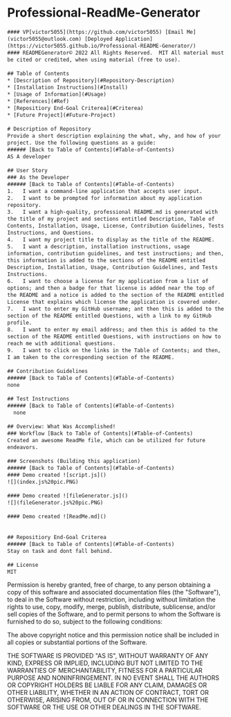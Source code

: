 # Professional-ReadMe-Generator

    #### VP[victor5055](https://github.com/victor5055) [Email Me](victor5055@outlook.com) [Deployed Application](https://victor5055.github.io/Professional-README-Generator/)
    #### READMEGenerator© 2022 All Rights Reserved.  MIT All material must be cited or credited, when using material (free to use).

    ## Table of Contents
    * [Description of Repository](#Repository-Description)
    * [Installation Instructions](#Install)
    * [Usage of Information](#Usage)
    * [References](#Ref)
    * [Repositiory End-Goal Criterea](#Criterea)
    * [Future Project](#Future-Project)
    
    # Description of Repository
    Provide a short description explaining the what, why, and how of your project. Use the following questions as a guide:
    ###### [Back to Table of Contents](#Table-of-Contents)
    AS A developer
    
    ## User Story
    ### As the Developer
    ###### [Back to Table of Contents](#Table-of-Contents)
    1.   I want a command-line application that accepts user input.
    2.   I want to be prompted for information about my application repository.
    3.   I want a high-quality, professional README.md is generated with the title of my project and sections entitled Description, Table of Contents, Installation, Usage, License, Contribution Guidelines, Tests Instructions, and Questions.
    4.   I want my project title to display as the title of the README.
    5.   I want a description, installation instructions, usage information, contribution guidelines, and test instructions; and then, this information is added to the sections of the README entitled Description, Installation, Usage, Contribution Guidelines, and Tests Instructions.
    6.   I want to choose a license for my application from a list of options; and then a badge for that license is added near the top of the README and a notice is added to the section of the README entitled License that explains which license the application is covered under.  
    7.   I want to enter my GitHub username; ant then this is added to the section of the README entitled Questions, with a link to my GitHub profile.
    8.   I want to enter my email address; and then this is added to the section of the README entitled Questions, with instructions on how to reach me with additional questions.
    9.   I want to click on the links in the Table of Contents; and then, I am taken to the corresponding section of the README.

    ## Contribution Guidelines
    ###### [Back to Table of Contents](#Table-of-Contents)
    none

    ## Test Instructions
    ###### [Back to Table of Contents](#Table-of-Contents)
      none

    ## Overview: What Was Accomplished!
    ### Workflow [Back to Table of Contents](#Table-of-Contents)
    Created an awesome ReadMe file, which can be utilized for future endeavors.

    ### Screenshots (Building this application)
    ###### [Back to Table of Contents](#Table-of-Contents)
    #### Demo created ![script.js]()
    ![](index.js%20pic.PNG)
    
    #### Demo created ![fileGenerator.js]()
    ![](fileGenerator.js%20pic.PNG)
    
    #### Demo created ![ReadMe.md]()
    

    ## Repositiory End-Goal Criterea
    ###### [Back to Table of Contents](#Table-of-Contents)
    Stay on task and dont fall behind.
    
    ## License
    MIT

Permission is hereby granted, free of charge, to any person obtaining a copy of this software and associated documentation files (the "Software"), to deal in the Software without restriction, including without limitation the rights to use, copy, modify, merge, publish, distribute, sublicense, and/or sell copies of the Software, and to permit persons to whom the Software is furnished to do so, subject to the following conditions:

The above copyright notice and this permission notice shall be included in all copies or substantial portions of the Software.

THE SOFTWARE IS PROVIDED "AS IS", WITHOUT WARRANTY OF ANY KIND, EXPRESS OR IMPLIED, INCLUDING BUT NOT LIMITED TO THE WARRANTIES OF MERCHANTABILITY, FITNESS FOR A PARTICULAR PURPOSE AND NONINFRINGEMENT. IN NO EVENT SHALL THE AUTHORS OR COPYRIGHT HOLDERS BE LIABLE FOR ANY CLAIM, DAMAGES OR OTHER LIABILITY, WHETHER IN AN ACTION OF CONTRACT, TORT OR OTHERWISE, ARISING FROM, OUT OF OR IN CONNECTION WITH THE SOFTWARE OR THE USE OR OTHER DEALINGS IN THE SOFTWARE.